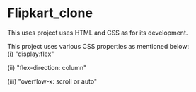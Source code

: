 # Flipkart_clone   

This uses project uses HTML and CSS as for its development.  

This project uses various CSS properties as mentioned below:   
  (i) "display:flex"   
  
  (ii) "flex-direction: column"  
  
  (iii) "overflow-x: scroll or auto"  
  
